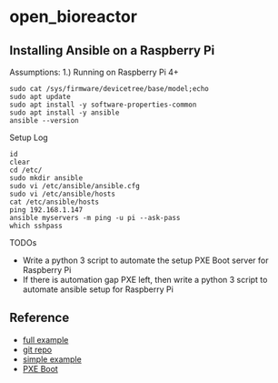 # open_bioreactor

## Installing Ansible on a Raspberry Pi
Assumptions:
1.) Running on Raspberry Pi 4+
```
sudo cat /sys/firmware/devicetree/base/model;echo
sudo apt update
sudo apt install -y software-properties-common
sudo apt install -y ansible
ansible --version 
```

Setup Log
```
id
clear
cd /etc/
sudo mkdir ansible
sudo vi /etc/ansible/ansible.cfg
sudo vi /etc/ansible/hosts
cat /etc/ansible/hosts 
ping 192.168.1.147
ansible myservers -m ping -u pi --ask-pass
which sshpass
```

TODOs
* Write a python 3 script to automate the setup PXE Boot server for Raspberry Pi
* If there is automation gap PXE left, then write a python 3 script to automate ansible setup for Raspberry Pi

## Reference
* [full example](https://qmacro.org/blog/posts/2020/04/05/initial-pi-configuration-via-ansible/)
* [git repo](https://github.com/mkuthan/raspberry-ansible)
* [simple example](https://medium.com/@tisutisu/installing-ansible-on-a-raspberry-pi-cc3ea79edc05)
* [PXE Boot](https://www.howtoraspberry.com/2022/03/how-to-pxe-boot-a-raspberry/)
